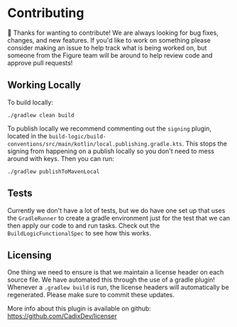 # Contributing

👋 Thanks for wanting to contribute! 
We are always looking for bug fixes, changes, and new features. 
If you'd like to work on something please consider making an issue to help track what is being worked on, but someone from the Figure team will be around to help review code and approve pull requests!

## Working Locally

To build locally:

```
./gradlew clean build
```

To publish locally we recommend commenting out the `signing` plugin, located in the `build-logic/build-conventions/src/main/kotlin/local.publishing.gradle.kts`.
This stops the signing from happening on a publish locally so you don't need to mess around with keys.
Then you can run:

```
./gradlew publishToMavenLocal
```

## Tests

Currently we don't have a lot of tests, but we do have one set up that uses the `GradleRunner` to create a gradle environment just for the test that we can then apply our code to and run tasks.
Check out the `BuildLogicFunctionalSpec` to see how this works.

## Licensing

One thing we need to ensure is that we maintain a license header on each source file.
We have automated this through the use of a gradle plugin!
Whenever a `.gradlew build` is run, the license headers will automatically be regenerated. Please make sure to commit these updates.

More info about this plugin is available on github: https://github.com/CadixDev/licenser
